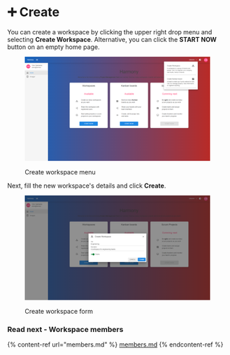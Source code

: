 # ➕ Create

You can create a workspace by clicking the upper right drop menu and selecting **Create Workspace**. Alternative, you can click the **START NOW** button on an empty home page.

<figure><img src="../../.gitbook/assets/create-workspace-board.png" alt=""><figcaption><p>Create workspace menu</p></figcaption></figure>

Next, fill the new workspace's details and click **Create**.

<figure><img src="../../.gitbook/assets/create-workspace-form.png" alt=""><figcaption><p>Create workspace form</p></figcaption></figure>

### Read next - Workspace members

{% content-ref url="members.md" %}
[members.md](members.md)
{% endcontent-ref %}
